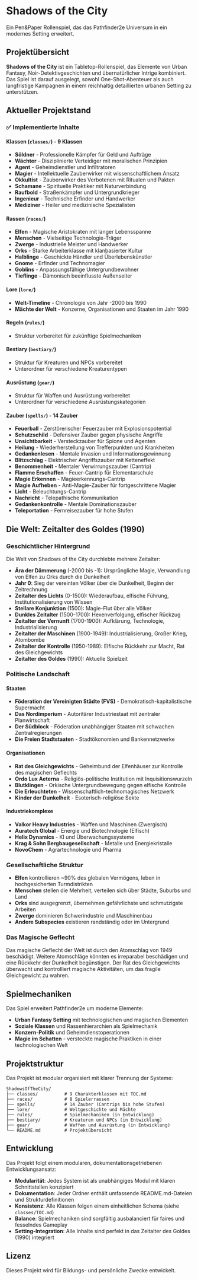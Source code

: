 # Shadows of the City

Ein Pen&Paper Rollenspiel, das das Pathfinder2e Universum in ein modernes Setting erweitert.

## Projektübersicht

**Shadows of the City** ist ein Tabletop-Rollenspiel, das Elemente von Urban Fantasy, Noir-Detektivgeschichten und übernatürlicher Intrige kombiniert. Das Spiel ist darauf ausgelegt, sowohl One-Shot-Abenteuer als auch langfristige Kampagnen in einem reichhaltig detaillierten urbanen Setting zu unterstützen.

## Aktueller Projektstand

### ✅ Implementierte Inhalte

#### **Klassen** (`classes/`) - **9 Klassen**
- **Söldner** - Professionelle Kämpfer für Geld und Aufträge
- **Wächter** - Disziplinierte Verteidiger mit moralischen Prinzipien  
- **Agent** - Geheimdienstler und Infiltratoren
- **Magier** - Intellektuelle Zauberwirker mit wissenschaftlichem Ansatz
- **Okkultist** - Zauberwirker des Verbotenen mit Ritualen und Pakten
- **Schamane** - Spirituelle Praktiker mit Naturverbindung
- **Raufbold** - Straßenkämpfer und Untergrundkrieger
- **Ingenieur** - Technische Erfinder und Handwerker
- **Mediziner** - Heiler und medizinische Spezialisten

#### **Rassen** (`races/`)
- **Elfen** - Magische Aristokraten mit langer Lebensspanne
- **Menschen** - Vielseitige Technologie-Träger
- **Zwerge** - Industrielle Meister und Handwerker
- **Orks** - Starke Arbeiterklasse mit klanbasierter Kultur
- **Halblinge** - Geschickte Händler und Überlebenskünstler
- **Gnome** - Erfinder und Technomagier
- **Goblins** - Anpassungsfähige Untergrundbewohner
- **Tieflinge** - Dämonisch beeinflusste Außenseiter

#### **Lore** (`lore/`)
- **Welt-Timeline** - Chronologie von Jahr -2000 bis 1990
- **Mächte der Welt** - Konzerne, Organisationen und Staaten im Jahr 1990

#### **Regeln** (`rules/`)
- Struktur vorbereitet für zukünftige Spielmechaniken

#### **Bestiary** (`bestiary/`)
- Struktur für Kreaturen und NPCs vorbereitet
- Unterordner für verschiedene Kreaturentypen

#### **Ausrüstung** (`gear/`)
- Struktur für Waffen und Ausrüstung vorbereitet
- Unterordner für verschiedene Ausrüstungskategorien

#### **Zauber** (`spells/`) - **14 Zauber**
- **Feuerball** - Zerstörerischer Feuerzauber mit Explosionspotential
- **Schutzschild** - Defensiver Zauber gegen physische Angriffe
- **Unsichtbarkeit** - Versteckzauber für Spione und Agenten
- **Heilung** - Wiederherstellung von Trefferpunkten und Krankheiten
- **Gedankenlesen** - Mentale Invasion und Informationsgewinnung
- **Blitzschlag** - Elektrischer Angriffszauber mit Ketteneffekt
- **Benommenheit** - Mentaler Verwirrungszauber (Cantrip)
- **Flamme Erschaffen** - Feuer-Cantrip für Elementarschule
- **Magie Erkennen** - Magieerkennungs-Cantrip
- **Magie Aufheben** - Anti-Magie-Zauber für fortgeschrittene Magier
- **Licht** - Beleuchtungs-Cantrip
- **Nachricht** - Telepathische Kommunikation
- **Gedankenkontrolle** - Mentale Dominationszauber
- **Teleportation** - Fernreisezauber für hohe Stufen

## Die Welt: Zeitalter des Goldes (1990)

### **Geschichtlicher Hintergrund**

Die Welt von Shadows of the City durchlebte mehrere Zeitalter:

- **Ära der Dämmerung** (-2000 bis -1): Ursprüngliche Magie, Verwandlung von Elfen zu Orks durch die Dunkelheit
- **Jahr 0**: Sieg der vereinten Völker über die Dunkelheit, Beginn der Zeitrechnung
- **Zeitalter des Lichts** (0-1500): Wiederaufbau, elfische Führung, Institutionalisierung von Wissen
- **Stellare Konjunktion** (1500): Magie-Flut über alle Völker
- **Dunkles Zeitalter** (1500-1700): Hexenverfolgung, elfischer Rückzug
- **Zeitalter der Vernunft** (1700-1900): Aufklärung, Technologie, Industrialisierung
- **Zeitalter der Maschinen** (1900-1949): Industrialisierung, Großer Krieg, Atombombe
- **Zeitalter der Kontrolle** (1950-1989): Elfische Rückkehr zur Macht, Rat des Gleichgewichts
- **Zeitalter des Goldes** (1990): Aktuelle Spielzeit

### **Politische Landschaft**

#### **Staaten**
- **Föderation der Vereinigten Städte (FVS)** - Demokratisch-kapitalistische Supermacht
- **Das Nordimperium** - Autoritärer Industriestaat mit zentraler Planwirtschaft
- **Der Südblock** - Föderation unabhängiger Staaten mit schwachen Zentralregierungen
- **Die Freien Stadtstaaten** - Stadtökonomien und Bankennetzwerke

#### **Organisationen**
- **Rat des Gleichgewichts** - Geheimbund der Elfenhäuser zur Kontrolle des magischen Geflechts
- **Ordo Lux Aeterna** - Religiös-politische Institution mit Inquisitionswurzeln
- **Blutklingen** - Orkische Untergrundbewegung gegen elfische Kontrolle
- **Die Erleuchteten** - Wissenschaftlich-technomagisches Netzwerk
- **Kinder der Dunkelheit** - Esoterisch-religiöse Sekte

#### **Industriekomplexe**
- **Valkor Heavy Industries** - Waffen und Maschinen (Zwergisch)
- **Auratech Global** - Energie und Biotechnologie (Elfisch)
- **Helix Dynamics** - KI und Überwachungssysteme
- **Krag & Sohn Bergbaugesellschaft** - Metalle und Energiekristalle
- **NovoChem** - Agrartechnologie und Pharma

### **Gesellschaftliche Struktur**

- **Elfen** kontrollieren ~90% des globalen Vermögens, leben in hochgesicherten Turmdistrikten
- **Menschen** stellen die Mehrheit, verteilen sich über Städte, Suburbs und Land
- **Orks** sind ausgegrenzt, übernehmen gefährlichste und schmutzigste Arbeiten
- **Zwerge** dominieren Schwerindustrie und Maschinenbau
- **Andere Subspecies** existieren randständig oder im Untergrund

### **Das Magische Geflecht**

Das magische Geflecht der Welt ist durch den Atomschlag von 1949 beschädigt. Weitere Atomschläge könnten es irreparabel beschädigen und eine Rückkehr der Dunkelheit begünstigen. Der Rat des Gleichgewichts überwacht und kontrolliert magische Aktivitäten, um das fragile Gleichgewicht zu wahren.

## Spielmechaniken

Das Spiel erweitert Pathfinder2e um moderne Elemente:
- **Urban Fantasy Setting** mit technologischen und magischen Elementen
- **Soziale Klassen** und Rassenhierarchien als Spielmechanik
- **Konzern-Politik** und Geheimdienstoperationen
- **Magie im Schatten** - versteckte magische Praktiken in einer technologischen Welt

## Projektstruktur

Das Projekt ist modular organisiert mit klarer Trennung der Systeme:

```
ShadowsOfTheCity/
├── classes/          # 9 Charakterklassen mit TOC.md
├── races/            # 8 Spielerrassen
├── spells/           # 14 Zauber (Cantrips bis hohe Stufen)
├── lore/             # Weltgeschichte und Mächte
├── rules/            # Spielmechaniken (in Entwicklung)
├── bestiary/         # Kreaturen und NPCs (in Entwicklung)
├── gear/             # Waffen und Ausrüstung (in Entwicklung)
└── README.md         # Projektübersicht
```

## Entwicklung

Das Projekt folgt einem modularen, dokumentationsgetriebenen Entwicklungsansatz:
- **Modularität**: Jedes System ist als unabhängiges Modul mit klaren Schnittstellen konzipiert
- **Dokumentation**: Jeder Ordner enthält umfassende README.md-Dateien und Strukturdefinitionen
- **Konsistenz**: Alle Klassen folgen einem einheitlichen Schema (siehe `classes/TOC.md`)
- **Balance**: Spielmechaniken sind sorgfältig ausbalanciert für faires und fesselndes Gameplay
- **Setting-Integration**: Alle Inhalte sind perfekt in das Zeitalter des Goldes (1990) integriert

## Lizenz

Dieses Projekt wird für Bildungs- und persönliche Zwecke entwickelt.
